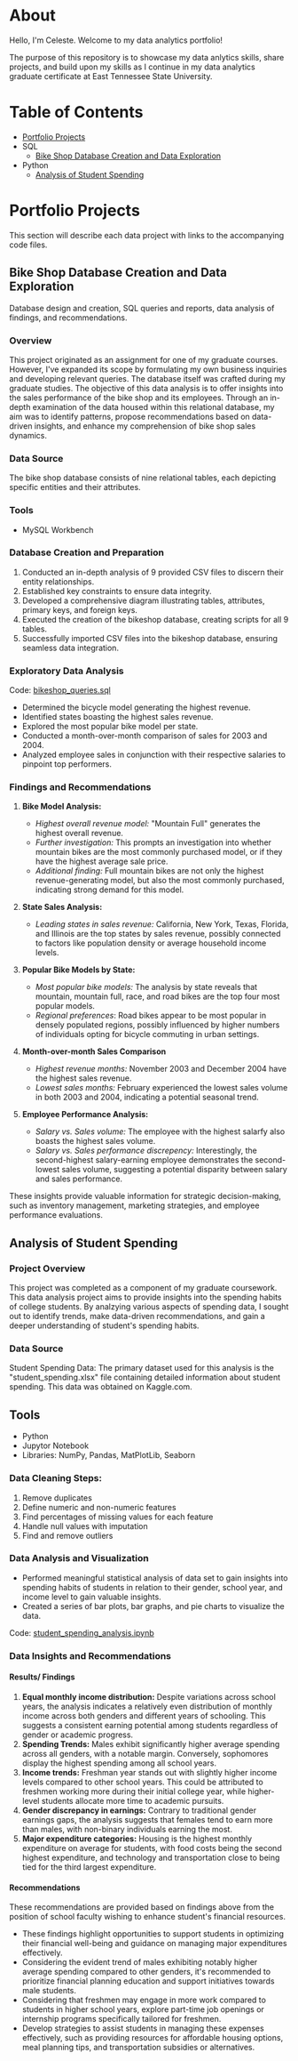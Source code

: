 # About

Hello, I'm Celeste. Welcome to my data analytics portfolio!

The purpose of this repository is to showcase my data anlytics skills, share projects, and build upon my skills as I continue in my data analytics graduate certificate at East Tennessee State University.

# Table of Contents

- [Portfolio Projects](portfolio-projects)
- SQL
  - [Bike Shop Database Creation and Data Exploration](bike-shop-database-creation-and-data-exploration)
- Python
  - [Analysis of Student Spending](analysis-of-student-spending)

# Portfolio Projects

This section will describe each data project with links to the accompanying code files.

## Bike Shop Database Creation and Data Exploration

Database design and creation, SQL queries and reports, data analysis of findings, and recommendations. 

### Overview

This project originated as an assignment for one of my graduate courses. 
However, I've expanded its scope by formulating my own business inquiries and developing relevant queries. 
The database itself was crafted during my graduate studies. The objective of this data analysis is to offer insights into the sales performance of the bike shop and its employees. 
Through an in-depth examination of the data housed within this relational database, my aim was to identify patterns, propose recommendations based on data-driven insights, and enhance my comprehension of bike shop sales dynamics.

### Data Source 

The bike shop database consists of nine relational tables, each depicting specific entities and their attributes.

### Tools
- MySQL Workbench
  
### Database Creation and Preparation
1. Conducted an in-depth analysis of 9 provided CSV files to discern their entity relationships.
2. Established key constraints to ensure data integrity.
3. Developed a comprehensive diagram illustrating tables, attributes, primary keys, and foreign keys.
4. Executed the creation of the bikeshop database, creating scripts for all 9 tables.
5. Successfully imported CSV files into the bikeshop database, ensuring seamless data integration.

### Exploratory Data Analysis 
Code: [bikeshop_queries.sql](bikeshop_queries.sql)
- Determined the bicycle model generating the highest revenue.
- Identified states boasting the highest sales revenue.
- Explored the most popular bike model per state.
- Conducted a month-over-month comparison of sales for 2003 and 2004.
- Analyzed employee sales in conjunction with their respective salaries to pinpoint top performers.

### Findings and Recommendations 

1. **Bike Model Analysis:**
   - *Highest overall revenue model:* "Mountain Full" generates the highest overall revenue.
   - *Further investigation:* This prompts an investigation into whether mountain bikes are the most commonly purchased model, or if they have the highest average sale price.
   - *Additional finding:* Full mountain bikes are not only the highest revenue-generating model, but also the most commonly purchased, indicating strong demand for this model.

2. **State Sales Analysis:**
   - *Leading states in sales revenue:*  California, New York, Texas, Florida, and Illinois are the top states by sales revenue, possibly connected to factors like 		population density or average household income levels.

3. **Popular Bike Models by State:**
   - *Most popular bike models:* The analysis by state reveals that mountain, mountain full, race, and road bikes are the top four most popular models.
   - *Regional preferences*: Road bikes appear to be most popular in densely populated regions, possibly influenced by higher numbers of individuals opting for bicycle commuting in urban settings. 

4. **Month-over-month Sales Comparison**
   - *Highest revenue months:* November 2003 and December 2004 have the highest sales revenue.
   - *Lowest sales months:* February experienced the lowest sales volume in both 2003 and 2004, indicating a potential seasonal trend.

5. **Employee Performance Analysis:**
   - *Salary vs. Sales volume:* The employee with the highest salarfy also boasts the highest sales volume.
   - *Salary vs. Sales performance discrepency:* Interestingly, the second-highest salary-earning employee demonstrates the second-lowest sales volume, suggesting a potential disparity between salary and sales performance. 

These insights provide valuable information for strategic decision-making, such as inventory management, marketing strategies, and employee performance evaluations.

## Analysis of Student Spending

### Project Overview
This project was completed as a component of my graduate coursework.
This data analysis project aims to provide insights into the spending habits of college students. By analzying various aspects of spending data, I sought out to identify trends, make data-driven recommendations, and gain a deeper understanding of student's spending habits. 

### Data Source
Student Spending Data: The primary dataset used for this analysis is the "student_spending.xlsx" file containing detailed information about student spending. This data was obtained on Kaggle.com. 

## Tools
- Python
- Jupytor Notebook
- Libraries: NumPy, Pandas, MatPlotLib, Seaborn

### Data Cleaning Steps:
1. Remove duplicates
2. Define numeric and non-numeric features
3. Find percentages of missing values for each feature
4. Handle null values with imputation
5. Find and remove outliers

### Data Analysis and Visualization
- Performed meaningful statistical analysis of data set to gain insights into spending habits of students in relation to their gender, school year, and income level to gain valuable insights. 
- Created a series of bar plots, bar graphs, and pie charts to visualize the data.

Code: [student_spending_analysis.ipynb](student_spending_analysis.ipynb)

### Data Insights and Recommendations
#### Results/ Findings
1. **Equal monthly income distribution:** Despite variations across school years, the analysis indicates a relatively even distribution of monthly income across both genders and different years of schooling. This suggests a consistent earning potential among students regardless of gender or academic progress.
2. **Spending Trends:** Males exhibit significantly higher average spending across all genders, with a notable margin. Conversely, sophomores display the highest spending among all school years.
3. **Income trends:** Freshman year stands out with slightly higher income levels compared to other school years. This could be attributed to freshmen working more during their initial college year, while higher-level students allocate more time to academic pursuits. 
4. **Gender discrepancy in earnings:** Contrary to traditional gender earnings gaps, the analysis suggests that females tend to earn more than males, with non-binary individuals earning the most. 
5. **Major expenditure categories:** Housing is the highest monthly expenditure on average for students, with food costs being the second highest expenditure, and technology and transportation close to being tied for the third largest expenditure.

#### Recommendations
These recommendations are provided based on findings above from the position of school faculty wishing to enhance student's financial resources. 
- These findings highlight opportunities to support students in optimizing their financial well-being and guidance on managing major expenditures effectively.
- Considering the evident trend of males exhibiting notably higher average spending compared to other genders, it's recommended to prioritize financial planning education and support initiatives towards male students.
- Considering that freshmen may engage in more work compared to students in higher school years, explore part-time job openings or internship programs specifically tailored for freshmen.
- Develop strategies to assist students in managing these expenses effectively, such as providing resources for affordable housing options, meal planning tips, and transportation subsidies or alternatives.

